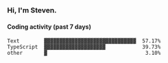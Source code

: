 ### Hi, I'm Steven.

#### Coding activity (past 7 days)
```
Text        ▓▓▓▓▓▓▓▓▓▓▓▓▓▓▓▓▓▓▓▓▓▓▓▓▓▓▓▓▓▓  57.17%
TypeScript  ▓▓▓▓▓▓▓▓▓▓▓▓▓▓▓▓▓▓▓▓            39.73%
other       ▓                                3.10%
```

